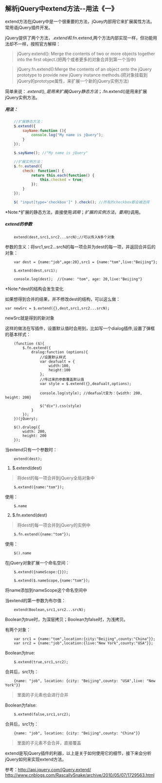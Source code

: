 解析jQuery中extend方法--用法《一》
---------------------------
extend方法在jQuery中是一个很重要的方法，jQuey内部用它来扩展属性方法。常用语jQuery插件开发。

jQuery提供了两个方法，$.extend和$.fn.extend,两个方法内部实现一样，但功能用法却不一样，按照官方解释：

> jQuery.extend(): Merge the contents of two or more objects together into the first object.(把两个或者更多的对象合并到第一个当中)

> jQuery.fn.extend():Merge the contents of an object onto the jQuery prototype to provide new jQuery instance methods.(把对象挂载到jQuery的prototype属性，来扩展一个新的jQuery实例方法)

简单来说：$.extend(),是用来扩展jQuery静态方法；$.fn.extend()是用来扩展jQuery实例方法。

##### 用法：
``` javascript
	//扩展静态方法：
	$.extend({
		sayName:function (){
			console.log("My name is jQuery");	
		}
	});

	$.sayName(); //"My name is jQuery"

	//扩展实例方法：
	$.fn.extend({
		check: function() {
			return this.each(function() {
				this.checked = true;
			});
		}
	});

	$( "input[type='checkbox']" ).check(); //所有的checkbox都会被选择

```
*Note:*扩展的静态方法，直接使用$调用；扩展的实例方法，要用$()调用。

##### extend的参数

```
	extend(dest,src1,src2...srcN);//可以传入N多个对象
```
参数的含义：将src1,src2...srcN的每一项合并为dest的每一项，并返回合并后的对象：

```
	var dest = {name:"job",age:20},src1 = {name:"tom",live:"Beijing"};

   	$.extend(dest,src1);

   	console.log(dest);  //{name: "tom", age: 20,live:"Beijing"}

```
*Note:*dest的结构会发生变化

如果想得到合并的结果，并不修改dest的结构，可以这么做：
```
var newSrc = $.extend({},dest,src1,src2...srcN);
```
newSrc就是得到的新对象

这样的做法在写插件，设置默认值时会用到，比如写一个dialog插件,设置了弹框的基本样式：

```
	(function ($){
   		$.fn.extend({
   			dralog:function (options){
   				//设置默认样式
   				var deafualt = {
					width:100,
					height:100
				};
				//传过来的参数覆盖默认值
				var style = $.extend({},deafualt,options);

				console.log(style); //deafualt变为：{width: 200, height: 200}

				$("div").css(style)
   			}
   		});	
   	})(jQuery);

   	$().dralog({
   		width: 200,
   		height: 200
   	});
```
当extend只有一个参数时：

```
	extend(dest);
```
1. $.extend(dest)

> 将dest的每一项合并到jQuery全局对象中

```
	$.extend({name:"tom"});
```
使用：
```
	$.name
```
2. $.fn.extend(dest)

> 将dest的每一项合并到jQuery的实例中

```
	$.fn.extend({name:"tom"});
```
使用：

```
	$().name
```
在jQuery对象扩展一个命名空间：

```
	$.extend({nameScope:{}});

	$.extend($.nameScope,{name:"tom"});
```
将name添加到nameScope这个命名空间中

当extend的第一参数为布尔值：
```
	extend(Boolean,src1,src2...srcN);
```
Boolean为true时，为深层拷贝；Boolean为false时，为浅拷贝。

有两个对象：
```
	var src1 = {name:"tom",location:{city:"Beijing",county:"China"}};
	var src2 = {name:"job",location:{live:"New York",county:"USA"}};

```
Boolean为true:
```
	$.extend(true,src1,src2);
```
合并后，src1为：

```
	{name: "job", location: {city: "Beijing",county: "USA",live: "New York"}}
```
> 里面的子元素也会进行合并

Boolean为false:
```
	$.extend(false,src1,src2);
```
合并后，src1为：

```
	{name: "job", location: {city: "Beijing",county: "China"}}
```
> 里面的子元素不会合并，直接覆盖

extend是写jQuery插件的利器，以上是关于如何使用它的细节，接下来会分析jQuery如何来实现extend方法。

参考：http://api.jquery.com/jQuery.extend/
	  http://www.cnblogs.com/RascallySnake/archive/2010/05/07/1729563.html
